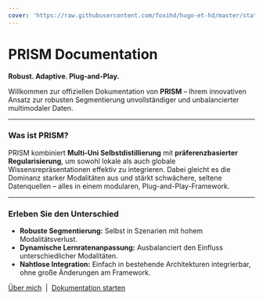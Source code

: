 ```yaml
---
cover: 'https://raw.githubusercontent.com/foxihd/hugo-et-hd/master/static/svg/flowlines/22.svg'
---
```


# PRISM Documentation

**Robust. Adaptive. Plug-and-Play.**

Willkommen zur offiziellen Dokumentation von **PRISM** – Ihrem innovativen Ansatz zur robusten Segmentierung unvollständiger und unbalancierter multimodaler Daten.

---

### Was ist PRISM?

PRISM kombiniert **Multi-Uni Selbstdistillierung** mit **präferenzbasierter Regularisierung**, um sowohl lokale als auch globale Wissensrepräsentationen effektiv zu integrieren. Dabei gleicht es die Dominanz starker Modalitäten aus und stärkt schwächere, seltene Datenquellen – alles in einem modularen, Plug-and-Play-Framework.

---

### Erleben Sie den Unterschied

- **Robuste Segmentierung:** Selbst in Szenarien mit hohem Modalitätsverlust.
- **Dynamische Lernratenanpassung:** Ausbalanciert den Einfluss unterschiedlicher Modalitäten.
- **Nahtlose Integration:** Einfach in bestehende Architekturen integrierbar, ohne große Änderungen am Framework.

[Über mich](https://david-rutkevich.com/) &nbsp;|&nbsp; [Dokumentation starten](categories/dokumentation/)
